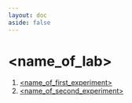 ```yaml
---
layout: doc
aside: false
---
```


# <name_of_lab>

1. [<name_of_first_experiment>](/exp/name_of_first_experiment/aim)
2. [<name_of_second_experiment>](/exp/<name_of_second_experiment>/aim)
